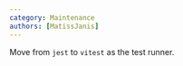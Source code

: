 ```yaml
---
category: Maintenance
authors: [MatissJanis]
---
```


Move from `jest` to `vitest` as the test runner.
